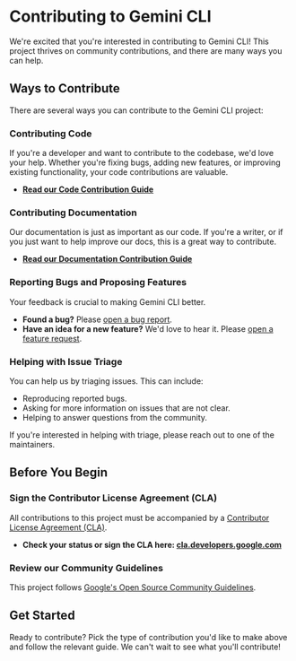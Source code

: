 # Contributing to Gemini CLI

We're excited that you're interested in contributing to Gemini CLI! This project thrives on community contributions, and there are many ways you can help.

## Ways to Contribute

There are several ways you can contribute to the Gemini CLI project:

### Contributing Code

If you're a developer and want to contribute to the codebase, we'd love your help. Whether you're fixing bugs, adding new features, or improving existing functionality, your code contributions are valuable.

- **[Read our Code Contribution Guide](./code.md)**

### Contributing Documentation

Our documentation is just as important as our code. If you're a writer, or if you just want to help improve our docs, this is a great way to contribute.

- **[Read our Documentation Contribution Guide](./documentation.md)**

### Reporting Bugs and Proposing Features

Your feedback is crucial to making Gemini CLI better.

- **Found a bug?** Please [open a bug report](https://github.com/google-gemini/gemini-cli/issues/new?template=bug_report.yml).
- **Have an idea for a new feature?** We'd love to hear it. Please [open a feature request](https://github.com/google-gemini/gemini-cli/issues/new?template=feature_request.yml).

### Helping with Issue Triage

You can help us by triaging issues. This can include:

- Reproducing reported bugs.
- Asking for more information on issues that are not clear.
- Helping to answer questions from the community.

If you're interested in helping with triage, please reach out to one of the maintainers.

## Before You Begin

### Sign the Contributor License Agreement (CLA)

All contributions to this project must be accompanied by a [Contributor License Agreement (CLA)](https://cla.developers.google.com/about).

- **Check your status or sign the CLA here: [cla.developers.google.com](https://cla.developers.google.com/)**

### Review our Community Guidelines

This project follows [Google's Open Source Community Guidelines](https://opensource.google/conduct/).

## Get Started

Ready to contribute? Pick the type of contribution you'd like to make above and follow the relevant guide. We can't wait to see what you'll contribute!
